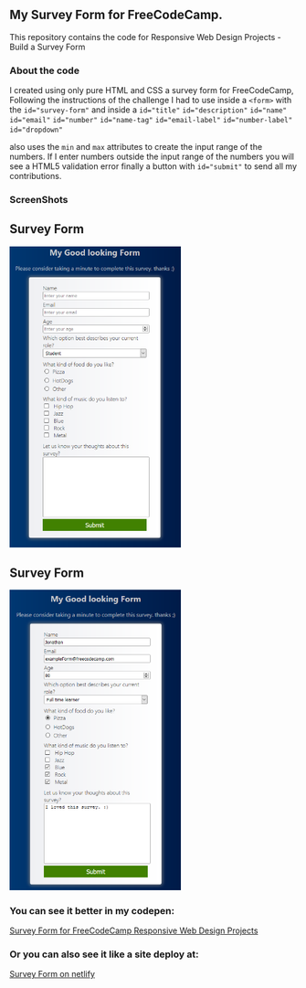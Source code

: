 ##  My Survey Form for FreeCodeCamp.
This repository contains the code for Responsive Web Design Projects - Build a Survey Form


### About the code

I created using only pure HTML and CSS a survey form for FreeCodeCamp, 
Following the instructions of the challenge I had to use inside a `<form>` with the `id="survey-form"` and inside a 
`id="title"`
`id="description"`
`id="name"`
`id="email"`
`id="number"`
`id="name-tag"`
`id="email-label"`
`id="number-label"`
`id="dropdown"`

also uses the `min` and `max` attributes to create the input range of the numbers. If I enter numbers outside the input range of the numbers you will see a HTML5 validation error
finally a button with `id="submit"` to send all my contributions.
    
### ScreenShots  
## Survey Form
<img src="screenshots/Screenshot_Survey_Form_1.png" width="300">

## Survey Form
<img src="screenshots/Screenshot_Survey_Form_2.png" width="300">

### You can see it better in my codepen:
<a href="https://codepen.io/Jonth8295/pen/BaovgLM">Survey Form for FreeCodeCamp Responsive Web Design Projects</a>

### Or you can also see it like a site deploy at:
<a href="https://jonathansurveyform.netlify.app/">Survey Form on netlify</a>

